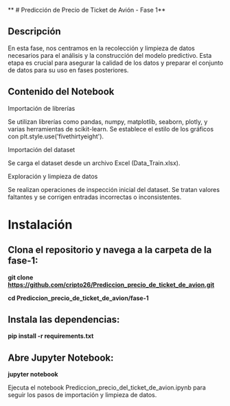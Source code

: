 
** # Predicción de Precio de Ticket de Avión - Fase 1**

## Descripción
En esta fase, nos centramos en la recolección y limpieza de datos necesarios para el análisis y la construcción del modelo predictivo. Esta etapa es crucial para asegurar la calidad de los datos y preparar el conjunto de datos para su uso en fases posteriores.

## Contenido del Notebook

Importación de librerías

Se utilizan librerías como pandas, numpy, matplotlib, seaborn, plotly, y varias herramientas de scikit-learn.
Se establece el estilo de los gráficos con plt.style.use('fivethirtyeight').

Importación del dataset

Se carga el dataset desde un archivo Excel (Data_Train.xlsx).

Exploración y limpieza de datos

Se realizan operaciones de inspección inicial del dataset.
Se tratan valores faltantes y se corrigen entradas incorrectas o inconsistentes.

# Instalación

## Clona el repositorio y navega a la carpeta de la fase-1:

**git clone https://github.com/cripto26/Prediccion_precio_de_ticket_de_avion.git**

**cd Prediccion_precio_de_ticket_de_avion/fase-1**

## Instala las dependencias:

**pip install -r requirements.txt**

## Abre Jupyter Notebook:

**jupyter notebook**


Ejecuta el notebook Prediccion_precio_del_ticket_de_avion.ipynb para seguir los pasos de importación y limpieza de datos.
